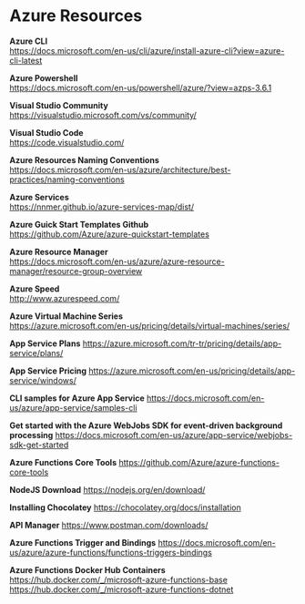 # Azure Resources

**Azure CLI**\
https://docs.microsoft.com/en-us/cli/azure/install-azure-cli?view=azure-cli-latest

**Azure Powershell**\
https://docs.microsoft.com/en-us/powershell/azure/?view=azps-3.6.1

**Visual Studio Community**\
https://visualstudio.microsoft.com/vs/community/

**Visual Studio Code**\
https://code.visualstudio.com/

**Azure Resources Naming Conventions**\
https://docs.microsoft.com/en-us/azure/architecture/best-practices/naming-conventions

**Azure Services**\
https://nnmer.github.io/azure-services-map/dist/

**Azure Guick Start Templates Github**\
https://github.com/Azure/azure-quickstart-templates

**Azure Resource Manager**\
https://docs.microsoft.com/en-us/azure/azure-resource-manager/resource-group-overview

**Azure Speed**\
http://www.azurespeed.com/

**Azure Virtual Machine Series**\
https://azure.microsoft.com/en-us/pricing/details/virtual-machines/series/

**App Service Plans**
https://azure.microsoft.com/tr-tr/pricing/details/app-service/plans/

**App Service Pricing**
https://azure.microsoft.com/en-us/pricing/details/app-service/windows/

**CLI samples for Azure App Service**
https://docs.microsoft.com/en-us/azure/app-service/samples-cli

**Get started with the Azure WebJobs SDK for event-driven background processing**
https://docs.microsoft.com/en-us/azure/app-service/webjobs-sdk-get-started

**Azure Functions Core Tools**
https://github.com/Azure/azure-functions-core-tools

**NodeJS Download**
https://nodejs.org/en/download/

**Installing Chocolatey**
https://chocolatey.org/docs/installation

**API Manager**
https://www.postman.com/downloads/

**Azure Functions Trigger and Bindings**
https://docs.microsoft.com/en-us/azure/azure-functions/functions-triggers-bindings

**Azure Functions Docker Hub Containers**
https://hub.docker.com/_/microsoft-azure-functions-base
https://hub.docker.com/_/microsoft-azure-functions-dotnet


